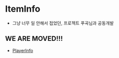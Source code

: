 # ItemInfo


* 그냥 너무 일 안해서 접었던, 프로젝트 푸곡님과 공동개발

## WE ARE MOVED!!!
* [PlayerInfo](https://github.com/PIEA/PlayerInfo)
